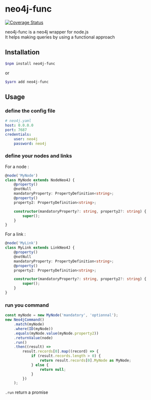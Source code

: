 # neo4j-func

[![Coverage Status](https://coveralls.io/repos/github/Milihhard/neo4j-func/badge.svg?branch=develop)](https://coveralls.io/github/Milihhard/neo4j-func?branch=develop)

neo4j-func is a neo4j wrapper for node.js  
It helps making queries by using a functional approach

## Installation

```bash
$npm install neo4j-func
```

or

```bash
$yarn add neo4j-func
```

## Usage

### define the config file

```yaml
# neo4j.yaml
host: 0.0.0.0
port: 7687
credentials:
    user: neo4j
    password: neo4j
```

### define your nodes and links

For a node :

```typescript
@node('MyNode')
class MyNode extends NodeNeo4J {
    @property()
    @notNull
    mandatoryProperty: PropertyDefinition<string>;
    @property()
    property2: PropertyDefinition<string>;

    constructor(mandatoryProperty?: string, property2?: string) {
        super();
    }
}
```

For a link :

```typescript
@node('MyLink')
class MyLink extends LinkNeo4J {
    @property()
    @notNull
    mandatoryProperty: PropertyDefinition<string>;
    @property()
    property2: PropertyDefinition<string>;

    constructor(mandatoryProperty?: string, property2?: string) {
        super();
    }
}
```

### run you command

```typescript
const myNode = new MyNode('mandatory', 'optionnal');
new Neo4jCommand()
    .match(myNode)
    .where(ID(myNode))
    .equals(myNode.value(myNode.property2))
    .returnValue(node)
    .run()
    .then((result) =>
        result.records[0].map((record) => {
            if (result.records.length > 0) {
                return result.records[0].MyNode as MyNode;
            } else {
                return null;
            }
        })
    );
```

`.run` return a promise

